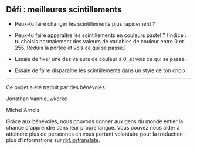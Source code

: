 ## Défi : meilleures scintillements

+ Peux-tu faire changer les scintillements plus rapidement ?

+ Peux-tu faire apparaître les scintillements en couleurs pastel ? (Indice : tu choisis normalement des valeurs de variables de couleur entre 0 et 255. Réduis la portée et vois ce qui se passe.)

- Essaie de fixer une des valeurs de couleur à 0, et vois ce qui se passe.

- Essaie de faire disparaître les scintillements dans un style de ton choix.


***
Ce projet a été traduit par des bénévoles:

Jonathan Vannieuwkerke

Michel Arnols

Grâce aux bénévoles, nous pouvons donner aux gens du monde entier la chance d'apprendre dans leur propre langue. Vous pouvez nous aider à atteindre plus de personnes en vous portant volontaire pour la traduction - plus d'informations sur [rpf.io/translate](https://rpf.io/translate).
